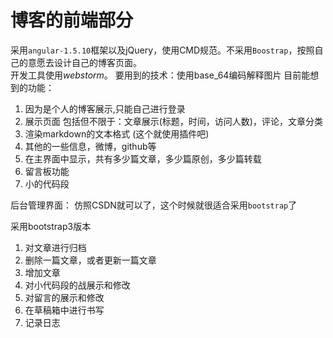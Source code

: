 # 博客的前端部分
采用`angular-1.5.10`框架以及jQuery，使用CMD规范。不采用`Boostrap`，按照自己的意愿去设计自己的博客页面。 </br>
开发工具使用*webstorm*。
要用到的技术：使用base_64编码解释图片
目前能想到的功能：
1. 因为是个人的博客展示,只能自己进行登录
2. 展示页面 包括但不限于：文章展示(标题，时间，访问人数)，评论，文章分类
3. 渲染markdown的文本格式 (这个就使用插件吧)
4. 其他的一些信息，微博，github等
5. 在主界面中显示，共有多少篇文章，多少篇原创，多少篇转载
6. 留言板功能
7. 小的代码段


后台管理界面：
仿照CSDN就可以了，这个时候就很适合采用`bootstrap`了

采用bootstrap3版本

1. 对文章进行归档
2. 删除一篇文章，或者更新一篇文章
3. 增加文章
4. 对小代码段的战展示和修改
5. 对留言的展示和修改
6. 在草稿箱中进行书写
7. 记录日志
